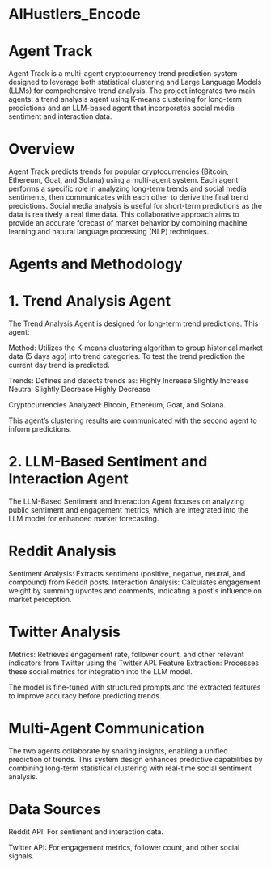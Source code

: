 # AIHustlers_Encode

# Agent Track

Agent Track is a multi-agent cryptocurrency trend prediction system designed to leverage both statistical clustering and Large Language Models (LLMs) for comprehensive trend analysis. The project integrates two main agents: a trend analysis agent using K-means clustering for long-term predictions and an LLM-based agent that incorporates social media sentiment and interaction data.

# Overview

Agent Track predicts trends for popular cryptocurrencies (Bitcoin, Ethereum, Goat, and Solana) using a multi-agent system. Each agent performs a specific role in analyzing long-term trends and social media sentiments, then communicates with each other to derive the final trend predictions. Social media analysis is useful for short-term predictions as the data is realtively a real time data. This collaborative approach aims to provide an accurate forecast of market behavior by combining machine learning and natural language processing (NLP) techniques.

# Agents and Methodology

# 1. Trend Analysis Agent

The Trend Analysis Agent is designed for long-term trend predictions. This agent:

Method: Utilizes the K-means clustering algorithm to group historical market data (5 days ago) into trend categories. To test the trend prediction the current day trend is predicted.

Trends: Defines and detects trends as:
Highly Increase
Slightly Increase
Neutral
Slightly Decrease
Highly Decrease

Cryptocurrencies Analyzed: Bitcoin, Ethereum, Goat, and Solana.

This agent’s clustering results are communicated with the second agent to inform predictions.

# 2. LLM-Based Sentiment and Interaction Agent

The LLM-Based Sentiment and Interaction Agent focuses on analyzing public sentiment and engagement metrics, which are integrated into the LLM model for enhanced market forecasting.

# Reddit Analysis

Sentiment Analysis: Extracts sentiment (positive, negative, neutral, and compound) from Reddit posts.
Interaction Analysis: Calculates engagement weight by summing upvotes and comments, indicating a post's influence on market perception.

# Twitter Analysis

Metrics: Retrieves engagement rate, follower count, and other relevant indicators from Twitter using the Twitter API.
Feature Extraction: Processes these social metrics for integration into the LLM model.

The model is fine-tuned with structured prompts and the extracted features to improve accuracy before predicting trends.

# Multi-Agent Communication

The two agents collaborate by sharing insights, enabling a unified prediction of trends. This system design enhances predictive capabilities by combining long-term statistical clustering with real-time social sentiment analysis.

# Data Sources

Reddit API: For sentiment and interaction data.

Twitter API: For engagement metrics, follower count, and other social signals.
